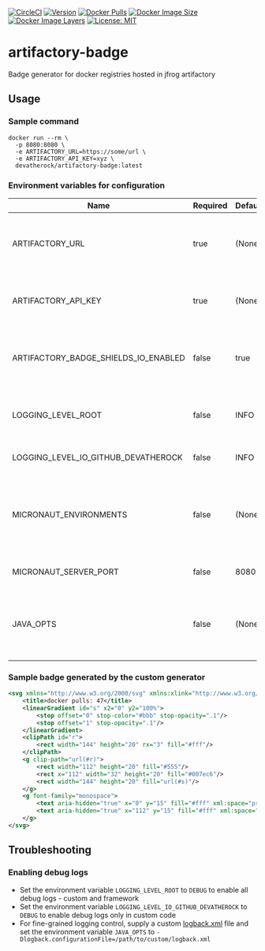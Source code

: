 [![CircleCI](https://circleci.com/gh/devatherock/artifactory-badge.svg?style=svg)](https://circleci.com/gh/devatherock/artifactory-badge)
[![Version](https://img.shields.io/docker/v/devatherock/artifactory-badge?sort=date)](https://hub.docker.com/r/devatherock/artifactory-badge/)
[![Docker Pulls](https://img.shields.io/docker/pulls/devatherock/artifactory-badge.svg)](https://hub.docker.com/r/devatherock/artifactory-badge/)
[![Docker Image Size](https://img.shields.io/docker/image-size/devatherock/artifactory-badge.svg?sort=date)](https://hub.docker.com/r/devatherock/artifactory-badge/)
[![Docker Image Layers](https://img.shields.io/microbadger/layers/devatherock/artifactory-badge.svg)](https://microbadger.com/images/devatherock/artifactory-badge)
[![License: MIT](https://img.shields.io/badge/License-MIT-yellow.svg)](https://opensource.org/licenses/MIT)
# artifactory-badge
Badge generator for docker registries hosted in jfrog artifactory

## Usage
### Sample command
```
docker run --rm \
  -p 8080:8080 \
  -e ARTIFACTORY_URL=https://some/url \
  -e ARTIFACTORY_API_KEY=xyz \
  devatherock/artifactory-badge:latest
```

### Environment variables for configuration

| Name                                  |   Required   |   Default        |   Description                                                                     |
|---------------------------------------|--------------|------------------|-----------------------------------------------------------------------------------|
| ARTIFACTORY_URL                       |   true       |   (None)         |   The JFrog artifactory URL that hosts the docker registry                        |
| ARTIFACTORY_API_KEY                   |   true       |   (None)         |   API key for interacting with artifactory's REST API                             |
| ARTIFACTORY_BADGE_SHIELDS_IO_ENABLED  |   false      |   true           |   Indicates if <a href="https://shields.io">shields.io</a> should be used to generate the badge  |
| LOGGING_LEVEL_ROOT                    |   false      |   INFO           |   [SLF4J](http://www.slf4j.org/api/org/apache/commons/logging/Log.html) log level, for all(framework and custom) code  |
| LOGGING_LEVEL_IO_GITHUB_DEVATHEROCK   |   false      |   INFO           |   [SLF4J](http://www.slf4j.org/api/org/apache/commons/logging/Log.html) log level, for custom code  |
| MICRONAUT_ENVIRONMENTS                |   false      |   (None)         |   Setting the value to `mock` will mock the calls to the artifactory. Only for testing purposes  |
| MICRONAUT_SERVER_PORT                 |   false      |   8080           |   Port in which the app listens on                                                |
| JAVA_OPTS                             |   false      |   (None)         |   Additional JVM arguments to be passed to the container's java process           |

### Sample badge generated by the custom generator
```xml
<svg xmlns="http://www.w3.org/2000/svg" xmlns:xlink="http://www.w3.org/1999/xlink" width="144" height="20" role="img" aria-label="docker pulls: 47">
    <title>docker pulls: 47</title>
    <linearGradient id="s" x2="0" y2="100%">
        <stop offset="0" stop-color="#bbb" stop-opacity=".1"/>
        <stop offset="1" stop-opacity=".1"/>
    </linearGradient>
    <clipPath id="r">
        <rect width="144" height="20" rx="3" fill="#fff"/>
    </clipPath>
    <g clip-path="url(#r)">
        <rect width="112" height="20" fill="#555"/>
        <rect x="112" width="32" height="20" fill="#007ec6"/>
        <rect width="144" height="20" fill="url(#s)"/>
    </g>
    <g font-family="monospace">
        <text aria-hidden="true" x="0" y="15" fill="#fff" xml:space="preserve">docker pulls</text>
        <text aria-hidden="true" x="112" y="15" fill="#fff" xml:space="preserve">47</text>
    </g>
</svg>
```

## Troubleshooting
### Enabling debug logs
- Set the environment variable `LOGGING_LEVEL_ROOT` to `DEBUG` to enable all debug logs - custom and framework
- Set the environment variable `LOGGING_LEVEL_IO_GITHUB_DEVATHEROCK` to `DEBUG` to enable debug logs only in custom code
- For fine-grained logging control, supply a custom [logback.xml](http://logback.qos.ch/manual/configuration.html) file
and set the environment variable `JAVA_OPTS` to `-Dlogback.configurationFile=/path/to/custom/logback.xml`
